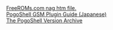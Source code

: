 <html>
<body>
<a href="freeroms.htm">FreeROMs.com nag htm file.</a><br />
<a href="WavePluginManual.html">PogoShell GSM Plugin Guide (Japanese)</a><br />
<a href="https://github.com/Sterophonick/Archive-PogoShell">The PogoShell Version Archive</a><br />
</body>
</html>